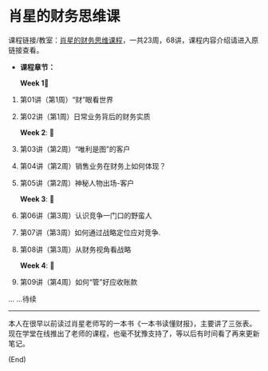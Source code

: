 # 肖星的财务思维课

课程链接/教室：[肖星的财务思维课程](https://www.xuetangx.com/course/Xuetangx02011002767/5690347?channel=i.area.learn_title)，一共23周，68讲，课程内容介绍请进入原链接查看。

- **课程章节：**

  **Week 1**:dart:

1. 第01讲（第1周）“财”眼看世界

2. 第02讲（第1周）日常业务背后的财务实质

   **Week 2**: :dart:

3. 第03讲（第2周）“唯利是图”的客户

4. 第04讲（第2周）销售业务在财务上如何体现？

5. 第05讲（第2周）神秘人物出场-客户

   **Week 3**: :dart:

6. 第06讲（第3周）认识竞争一门口的野蛮人

7. 第07讲（第3周）如何通过战略定位应对竞争.

8. 第08讲（第3周）从财务视角看战略

   **Week 4**: :dart:

9. 第09讲（第4周）如何“管”好应收账款

... ...待续

---

本人在很早以前读过肖星老师写的一本书《一本书读懂财报》，主要讲了三张表。现在学堂在线推出了老师的课程，也毫不犹豫支持了，等以后有时间看了再来更新笔记。

(End)
